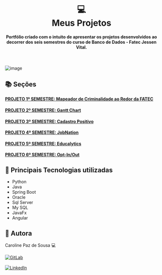 <h1 align="center">
  💻<br>Meus Projetos
</h1>

<h4 align="center">
  Portfólio criado com o intuito de apresentar os projetos desenvolvidos ao decorrer dos seis semestres do curso de Banco de Dados - Fatec Jessen Vital.
</h4>

<br></br>
![image](https://user-images.githubusercontent.com/61089745/159131375-247b3b42-6052-41d3-b754-644e0e54d6da.png)



## 📚 Seções
<h4 align="left"><a href="https://github.com/ZVIEWIL/portifolio1">PROJETO 1º SEMESTRE: Mapeador de Criminalidade ao Redor da FATEC</a></h4>
<h4 align="left"><a href="https://github.com/ZVIEWIL/portifolio2">PROJETO 2º SEMESTRE: Gantt Chart</a></h4>
<h4 align="left"><a href="https://github.com/ZVIEWIL/portifolio3">PROJETO 3º SEMESTRE: Cadastro Positivo</a></h4>
<h4 align="left"><a href="https://github.com/ZVIEWIL/portifolio4">PROJETO 4º SEMESTRE: JobNation</a></h4>
<h4 align="left"><a href="https://github.com/ZVIEWIL/portifolio5">PROJETO 5º SEMESTRE: Educalytics</a></h4>
<h4 align="left"><a href="https://github.com/ZVIEWIL/portifolio6">PROJETO 6º SEMESTRE: Opt-In/Out</a></h4>


## 💼 Principais Tecnologias utilizadas
- Python
- Java
- Spring Boot
- Oracle
- Sql Server
- My SQL
- JavaFx
- Angular

## 🦄 Autora<br>
Caroline Paz de Sousa 💻
<br> </br>
[![GitLab](https://img.shields.io/badge/gitlab-%23181717.svg?style=for-the-badge&logo=gitlab&logoColor=white)](https://gitlab.com/CarolPaz)
<br> </br>
[![LinkedIn](https://img.shields.io/badge/linkedin-%230077B5.svg?style=for-the-badge&logo=linkedin&logoColor=white)](https://www.linkedin.com/in/caroline-sousa-53a27972/)


